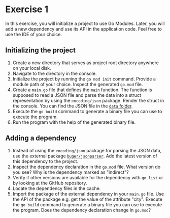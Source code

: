 # Exercise 1

In this exercise, you will initialize a project to use Go Modules. Later, you will add a new dependency and use its API in the application code. Feel free to use the IDE of your choice.

## Initializing the project

1. Create a new directory that serves as project root directory anywhere on your local disk.
2. Navigate to the directory in the console.
3. Initialize the project by running the `go mod init` command. Provide a module path of your choice. Inspect the generated `go.mod` file.
4. Create a `main.go` file that defines the `main` function. The function is supposed to read a JSON file and parse the data into a struct representation by using the `encoding/json` package. Render the struct in the console. You can find the JSON file in the [`data` folder](../../data).
5. Execute the `go build` command to generate a binary file you can use to execute the program.
6. Run the program with the help of the generated binary file.

## Adding a dependency

1. Instead of using the `encoding/json` package for parsing the JSON data, use the external package [`buger/jsonparser`](https://github.com/buger/jsonparser). Add the latest version of this dependency to the project.
2. Inspect the dependency declaration in the `go.mod` file. What version do you see? Why is the dependency marked as "indirect"?
3. Verify if other versions are available for the dependency with `go list` or by looking at the GitHub repository.
4. Locate the dependency files in the cache.
5. Import the package of the external dependency in your `main.go` file. Use the API of the package e.g. get the value of the attribute "city". Execute the `go build` command to generate a binary file you can use to execute the program. Does the dependency declaration change in `go.mod`?
